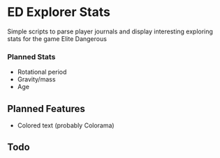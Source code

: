 # ED Explorer Stats

Simple scripts to parse player journals and display interesting exploring stats for the game Elite Dangerous

### Planned Stats
* Rotational period
* Gravity/mass
* Age

## Planned Features
* Colored text (probably Colorama)

## Todo
